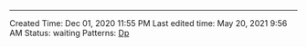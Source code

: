 ---
Created Time: Dec 01, 2020 11:55 PM
Last edited time: May 20, 2021 9:56 AM
Status: waiting
Patterns: [Dp](Dp.md)
